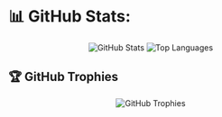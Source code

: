 <!-- # 💻 Tech Stack:

| Tecnologia        | Badge                                                                                         | Tecnologia        | Badge                                                                                         |
|-------------------|-----------------------------------------------------------------------------------------------|-------------------|-----------------------------------------------------------------------------------------------|
| Ruby on Rails (Estudando)     | ![RubyOnRails](https://img.shields.io/badge/ruby%20on%20rails-%230F9FF0.svg?style=for-the-badge&logo=rubyonrails&logoColor=white)               | Shell Script      | ![Shell Script](https://img.shields.io/badge/shell%20script-3677F0?style=for-the-badge&logo=linux&logoColor=ffed54)                                |
| Ruby (Estudando)             | ![Ruby](https://img.shields.io/badge/ruby-%230F9FF0.svg?style=for-the-badge&logo=ruby&logoColor=white)                                             | Delphi            | ![Delphi](https://img.shields.io/badge/delphi-3670A0?style=for-the-badge&logo=delphi&logoColor=ffdd54)                                             |
| VB.NET (Estudando)           | ![VB.NET](https://img.shields.io/badge/vb.net-%230F9FF0.svg?style=for-the-badge&logo=visualbasic&logoColor=white)                                  | C#                | ![C#](https://img.shields.io/badge/c%23-%23239120.svg?style=for-the-badge&logo=csharp&logoColor=white)                                             |
| CSS3              | ![CSS3](https://img.shields.io/badge/css3-%231572B6.svg?style=for-the-badge&logo=css3&logoColor=white)                                             | HTML5             | ![HTML5](https://img.shields.io/badge/html5-%23E34F26.svg?style=for-the-badge&logo=html5&logoColor=white)                                           |
| Java              | ![Java](https://img.shields.io/badge/java-%23ED8B00.svg?style=for-the-badge&logo=openjdk&logoColor=white)                                           | JavaScript        | ![JavaScript](https://img.shields.io/badge/javascript-%23323330.svg?style=for-the-badge&logo=javascript&logoColor=%23F7DF1E)                        |
| PHP               | ![PHP](https://img.shields.io/badge/php-%23777BB4.svg?style=for-the-badge&logo=php&logoColor=white)                                                | Python            | ![Python](https://img.shields.io/badge/python-3670A0?style=for-the-badge&logo=python&logoColor=ffdd54)                                               |
| TypeScript        | ![TypeScript](https://img.shields.io/badge/typescript-%23007ACC.svg?style=for-the-badge&logo=typescript&logoColor=white)                            | AWS               | ![AWS](https://img.shields.io/badge/AWS-%23FF9900.svg?style=for-the-badge&logo=amazon&logoColor=white)                                             |
| Azure             | ![Azure](https://img.shields.io/badge/azure-%230072C6.svg?style=for-the-badge&logo=microsoftazure&logoColor=white)                                 | Heroku            | ![Heroku](https://img.shields.io/badge/heroku-%23430098.svg?style=for-the-badge&logo=heroku&logoColor=white)                                        |
| Google Cloud      | ![Google Cloud](https://img.shields.io/badge/GoogleCloud-%234285F4.svg?style=for-the-badge&logo=google-cloud&logoColor=white)                       | Vercel            | ![Vercel](https://img.shields.io/badge/vercel-%23000000.svg?style=for-the-badge&logo=vercel&logoColor=white)                                        |
| .NET              | ![.Net](https://img.shields.io/badge/.NET-5C2D91?style=for-the-badge&logo=.net&logoColor=white)                                                     | Angular           | ![Angular](https://img.shields.io/badge/angular-%23DD0031.svg?style=for-the-badge&logo=angular&logoColor=white)                                      |
| Angular.js        | ![Angular.js](https://img.shields.io/badge/Angular.js-%23E23237.svg?style=for-the-badge&logo=angular&logoColor=white)                                | Apache Kafka      | ![Apache Kafka](https://img.shields.io/badge/Apache%20Kafka-000?style=for-the-badge&logo=apachekafka)                                                |
| Blazor            | ![Blazor](https://img.shields.io/badge/blazor-%235C2D91.svg?style=for-the-badge&logo=blazor&logoColor=white)                                        | Bootstrap         | ![Bootstrap](https://img.shields.io/badge/bootstrap-%238511FA.svg?style=for-the-badge&logo=bootstrap&logoColor=white)                               |
| Cakephp           | ![Cakephp](https://img.shields.io/badge/CakePHP-%23EF4224.svg?style=for-the-badge&logo=cakephp&logoColor=white)                                     | Code-Igniter      | ![Code-Igniter](https://img.shields.io/badge/CodeIgniter-%23EF4223.svg?style=for-the-badge&logo=codeIgniter&logoColor=white)                        |
| Laravel           | ![Laravel](https://img.shields.io/badge/Laravel-3670A0?style=for-the-badge&logo=laravel&logoColor=ffdd54)                                            | Django            | ![Django](https://img.shields.io/badge/django-%23092E20.svg?style=for-the-badge&logo=django&logoColor=white)                                        |
| DjangoREST        | ![DjangoREST](https://img.shields.io/badge/DJANGO-REST-ff1709?style=for-the-badge&logo=django&logoColor=white&color=ff1709&labelColor=gray)          | Express.js        | ![Express.js](https://img.shields.io/badge/express.js-%23404d59.svg?style=for-the-badge&logo=express&logoColor=%2361DAFB)                            |
| FastAPI           | ![FastAPI](https://img.shields.io/badge/FastAPI-005571?style=for-the-badge&logo=fastapi)                                                             | Flask             | ![Flask](https://img.shields.io/badge/flask-%23000.svg?style=for-the-badge&logo=flask&logoColor=white)                                               |
| JavaFX            | ![JavaFX](https://img.shields.io/badge/JavaFX-%23FF0000.svg?style=for-the-badge&logo=openjdk&logoColor=white)                                       | jQuery            | ![jQuery](https://img.shields.io/badge/jquery-%230769AD.svg?style=for-the-badge&logo=jquery&logoColor=white)                                          |
| NodeJS            | ![NodeJS](https://img.shields.io/badge/node.js-6DA55F?style=for-the-badge&logo=node.js&logoColor=white)                                              | RabbitMQ          | ![RabbitMQ](https://img.shields.io/badge/rabbitmq-FF6600?style=for-the-badge&logo=rabbitmq&logoColor=white)                                          |
| React             | ![React](https://img.shields.io/badge/react-%2320232b.svg?style=for-the-badge&logo=react&logoColor=%2361DAFB)                                        | React Native      | ![React Native](https://img.shields.io/badge/react_native-%2320232a.svg?style=for-the-badge&logo=react&logoColor=%2361DAFB)                         |
| Spring            | ![Spring](https://img.shields.io/badge/spring-%236DB33F.svg?style=for-the-badge&logo=spring&logoColor=white)                                          | Thymeleaf         | ![Thymeleaf](https://img.shields.io/badge/Thymeleaf-%23005C0F.svg?style=for-the-badge&logo=Thymeleaf&logoColor=white)                               |
| WordPress         | ![WordPress](https://img.shields.io/badge/WordPress-%23117AC9.svg?style=for-the-badge&logo=WordPress&logoColor=white)                                 | Apache            | ![Apache](https://img.shields.io/badge/apache-%23D42029.svg?style=for-the-badge&logo=apache&logoColor=white)                                         |
| Apache Tomcat     | ![Apache Tomcat](https://img.shields.io/badge/apache%20tomcat-%23F8DC75.svg?style=for-the-badge&logo=apache-tomcat&logoColor=black)                  | Apache Maven      | ![Apache Maven](https://img.shields.io/badge/Apache%20Maven-C71A36?style=for-the-badge&logo=Apache%20Maven&logoColor=white)                           |
| Nginx             | ![Nginx](https://img.shields.io/badge/nginx-%23009639.svg?style=for-the-badge&logo=nginx&logoColor=white)                                            | MariaDB           | ![MariaDB](https://img.shields.io/badge/MariaDB-003545?style=for-the-badge&logo=mariadb&logoColor=white)                                               |
| Microsoft SQL Server | ![Microsoft SQL Server](https://img.shields.io/badge/Microsoft%20SQL%20Server-CC2927?style=for-the-badge&logo=microsoft%20sql%20server&logoColor=white) | MongoDB           | ![MongoDB](https://img.shields.io/badge/MongoDB-%234ea94b.svg?style=for-the-badge&logo=mongodb&logoColor=white)                                       |
| MySQL             | ![MySQL](https://img.shields.io/badge/mysql-4479A1.svg?style=for-the-badge&logo=mysql&logoColor=white)                                                | PostgreSQL        | ![Postgres](https://img.shields.io/badge/postgres-%23316192.svg?style=for-the-badge&logo=postgresql&logoColor=white)                                 |
| Redis             | ![Redis](https://img.shields.io/badge/redis-%23DD0031.svg?style=for-the-badge&logo=redis&logoColor=white)                                             | SQLite            | ![SQLite](https://img.shields.io/badge/sqlite-%2307405e.svg?style=for-the-badge&logo=sqlite&logoColor=white)                                          |
| Git               | ![Git](https://img.shields.io/badge/git-%23F05033.svg?style=for-the-badge&logo=git&logoColor=white)                                                  | Arduino           | ![Arduino](https://img.shields.io/badge/-Arduino-00979D?style=for-the-badge&logo=Arduino&logoColor=white)                                              |
| Docker            | ![Docker](https://img.shields.io/badge/docker-%230db7ed.svg?style=for-the-badge&logo=docker&logoColor=white)                                          | Espressif         | ![Espressif](https://img.shields.io/badge/espressif-E7352C.svg?style=for-the-badge&logo=espressif&logoColor=white)                                   |
| Kubernetes        | ![Kubernetes](https://img.shields.io/badge/kubernetes-%23326ce5.svg?style=for-the-badge&logo=kubernetes&logoColor=white)                             | Vagrant | ![Espressif](https://img.shields.io/badge/vagrant-E7352C.svg?style=for-the-badge&logo=vagrant&logoColor=white)                                                                                              |                                                                                              | -->

# 📊 GitHub Stats:

<div align="center">
  <img src="https://github-readme-stats.vercel.app/api?username=ericksolon&theme=dark&hide_border=false&include_all_commits=true&count_private=false" alt="GitHub Stats" />
  <img src="https://github-readme-stats.vercel.app/api/top-langs/?username=ericksolon&theme=dark&hide_border=false&include_all_commits=true&count_private=false&layout=compact" alt="Top Languages" />
</div>

## 🏆 GitHub Trophies

<div align="center">
  <img src="https://github-profile-trophy.vercel.app/?username=ericksolon&theme=radical&no-frame=false&no-bg=true&margin-w=4" alt="GitHub Trophies" />
</div>
